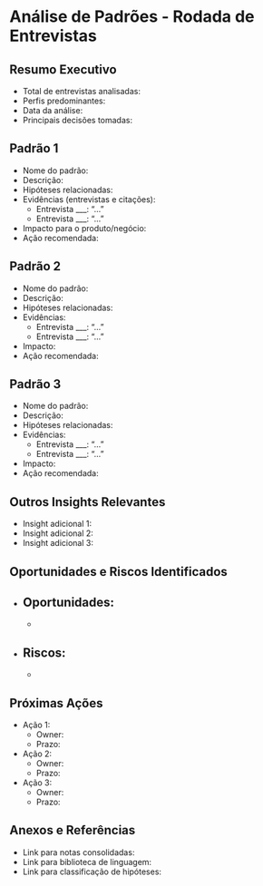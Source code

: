 # Análise de Padrões - Rodada de Entrevistas

## Resumo Executivo

- Total de entrevistas analisadas:
- Perfis predominantes:
- Data da análise:
- Principais decisões tomadas:

## Padrão 1

- Nome do padrão:
- Descrição:
- Hipóteses relacionadas:
- Evidências (entrevistas e citações):
  - Entrevista ___: “...”
  - Entrevista ___: “...”
- Impacto para o produto/negócio:
- Ação recomendada:

## Padrão 2

- Nome do padrão:
- Descrição:
- Hipóteses relacionadas:
- Evidências:
  - Entrevista ___: “...”
  - Entrevista ___: “...”
- Impacto:
- Ação recomendada:

## Padrão 3

- Nome do padrão:
- Descrição:
- Hipóteses relacionadas:
- Evidências:
  - Entrevista ___: “...”
  - Entrevista ___: “...”
- Impacto:
- Ação recomendada:

## Outros Insights Relevantes

- Insight adicional 1:
- Insight adicional 2:
- Insight adicional 3:

## Oportunidades e Riscos Identificados

- Oportunidades:
  - 
  - 
- Riscos:
  - 
  - 

## Próximas Ações

- Ação 1:
  - Owner:
  - Prazo:
- Ação 2:
  - Owner:
  - Prazo:
- Ação 3:
  - Owner:
  - Prazo:

## Anexos e Referências

- Link para notas consolidadas:
- Link para biblioteca de linguagem:
- Link para classificação de hipóteses:
